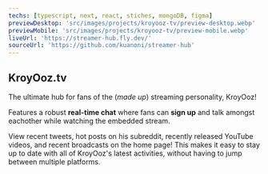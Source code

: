 ```yaml
---
techs: [typescript, next, react, stiches, mongoDB, figma]
previewDesktop: 'src/images/projects/kroyooz-tv/preview-desktop.webp'
previewMobile: 'src/images/projects/kroyooz-tv/preview-mobile.webp'
liveUrl: 'https://streamer-hub.fly.dev/'
sourceUrl: 'https://github.com/kuanoni/streamer-hub'
---
```


## KroyOoz.tv

The ultimate hub for fans of the (_made up_) streaming personality, KroyOoz!

Features a robust **real-time chat** where fans can **sign up** and talk amongst eachother while watching the embedded stream.

View recent tweets, hot posts on his subreddit, recently released YouTube videos, and recent broadcasts on the home page! This makes it easy to stay up to date with all of KroyOoz's latest activities, without having to jump between multiple platforms.
